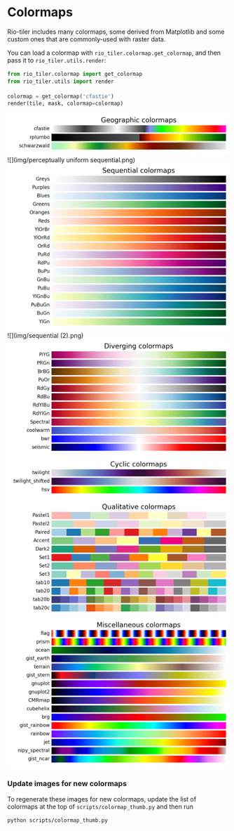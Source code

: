 # Colormaps

Rio-tiler includes many colormaps, some derived from Matplotlib and some custom
ones that are commonly-used with raster data.

You can load a colormap with `rio_tiler.colormap.get_colormap`, and then pass it
to `rio_tiler.utils.render`:

```py
from rio_tiler.colormap import get_colormap
from rio_tiler.utils import render

colormap = get_colormap('cfastie')
render(tile, mask, colormap=colormap)
```

![](img/geographic.png)
![](img/perceptually uniform sequential.png)
![](img/sequential.png)
![](img/sequential (2).png)
![](img/diverging.png)
![](img/cyclic.png)
![](img/qualitative.png)
![](img/miscellaneous.png)

### Update images for new colormaps

To regenerate these images for new colormaps, update the list of colormaps at
the top of `scripts/colormap_thumb.py` and then run

```bash
python scripts/colormap_thumb.py
```
